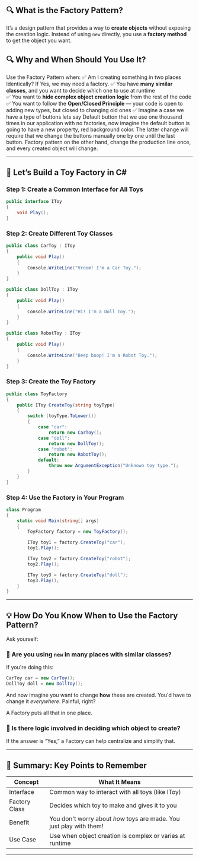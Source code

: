 
## 🔍 What is the Factory Pattern?

It’s a design pattern that provides a way to **create objects** without exposing the creation logic. Instead of using `new` directly, you use a **factory method** to get the object you want.

## 🔍 Why and When Should You Use It?

Use the Factory Pattern when:
✅ Am I creating something in two places Identically? If Yes, we may need a factory.
✅ You have **many similar classes**, and you want to decide which one to use at runtime  
✅ You want to **hide complex object creation logic** from the rest of the code  
✅ You want to follow the **Open/Closed Principle** — your code is open to adding new types, but closed to changing old ones
✅ Imagine a case we have a type of buttons lets say Default button that we use one thousand times in our application with no factories, now imagine the default button is going to have a new property, red background color. The latter change will require that we change the buttons manually one by one until the last button. Factory pattern on the other hand, change the production line once, and every created object will change.

---

## 🧸 Let’s Build a Toy Factory in C#

### Step 1: Create a Common Interface for All Toys

```csharp
public interface IToy
{
    void Play();
}
```

### Step 2: Create Different Toy Classes

```csharp
public class CarToy : IToy
{
    public void Play()
    {
        Console.WriteLine("Vroom! I'm a Car Toy.");
    }
}

public class DollToy : IToy
{
    public void Play()
    {
        Console.WriteLine("Hi! I'm a Doll Toy.");
    }
}

public class RobotToy : IToy
{
    public void Play()
    {
        Console.WriteLine("Beep boop! I'm a Robot Toy.");
    }
}
```

### Step 3: Create the Toy Factory

```csharp
public class ToyFactory
{
    public IToy CreateToy(string toyType)
    {
        switch (toyType.ToLower())
        {
            case "car":
                return new CarToy();
            case "doll":
                return new DollToy();
            case "robot":
                return new RobotToy();
            default:
                throw new ArgumentException("Unknown toy type.");
        }
    }
}
```

### Step 4: Use the Factory in Your Program

```csharp
class Program
{
    static void Main(string[] args)
    {
        ToyFactory factory = new ToyFactory();

        IToy toy1 = factory.CreateToy("car");
        toy1.Play();

        IToy toy2 = factory.CreateToy("robot");
        toy2.Play();

        IToy toy3 = factory.CreateToy("doll");
        toy3.Play();
    }
}
```

---

## 💡 How Do You Know When to Use the Factory Pattern?

Ask yourself:

### 🤔 Are you using `new` in many places with similar classes?

If you're doing this:

```csharp
CarToy car = new CarToy();
DollToy doll = new DollToy();
```

And now imagine you want to change **how** these are created. You'd have to change it _everywhere_. Painful, right?

A Factory puts all that in one place.

### 🤔 Is there logic involved in deciding which object to create?

If the answer is “Yes,” a Factory can help centralize and simplify that.

---

## 🎁 Summary: Key Points to Remember

|Concept|What It Means|
|---|---|
|Interface|Common way to interact with all toys (like IToy)|
|Factory Class|Decides which toy to make and gives it to you|
|Benefit|You don't worry about _how_ toys are made. You just play with them!|
|Use Case|Use when object creation is complex or varies at runtime|

---